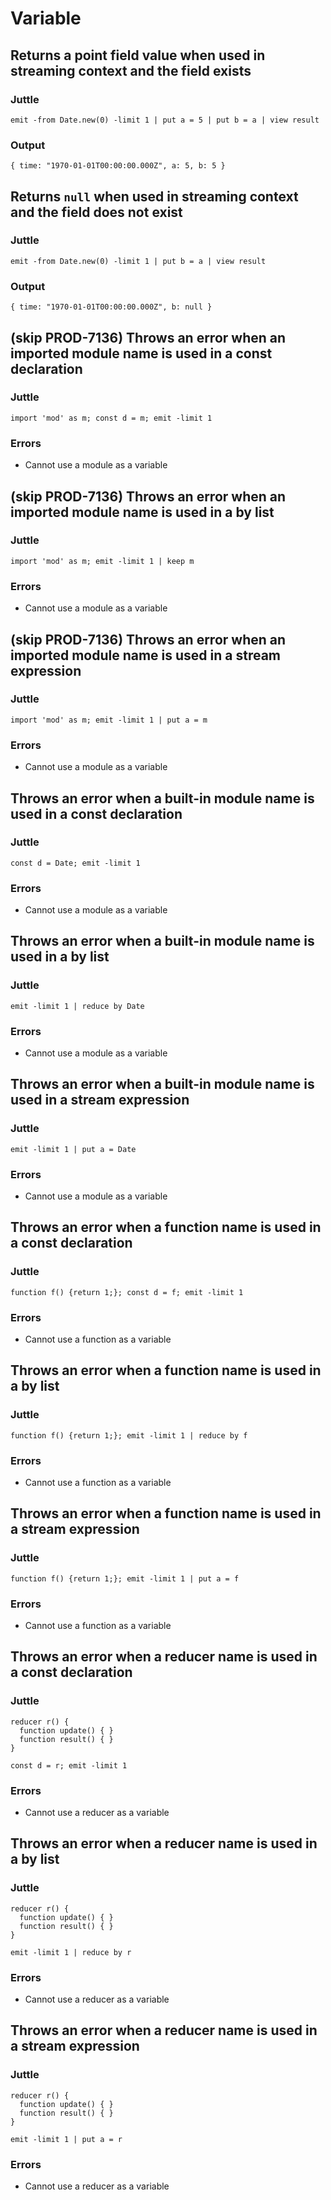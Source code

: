 Variable
========

Returns a point field value when used in streaming context and the field exists
-------------------------------------------------------------------------------

### Juttle

    emit -from Date.new(0) -limit 1 | put a = 5 | put b = a | view result

### Output

    { time: "1970-01-01T00:00:00.000Z", a: 5, b: 5 }

Returns `null` when used in streaming context and the field does not exist
--------------------------------------------------------------------------

### Juttle

    emit -from Date.new(0) -limit 1 | put b = a | view result

### Output

    { time: "1970-01-01T00:00:00.000Z", b: null }

(skip PROD-7136) Throws an error when an imported module name is used in a const declaration
---------------------------------------------------------------------------------

### Juttle

    import 'mod' as m; const d = m; emit -limit 1

### Errors

   * Cannot use a module as a variable

(skip PROD-7136) Throws an error when an imported module name is used in a by list
------------------------------------------------------------------------

### Juttle

    import 'mod' as m; emit -limit 1 | keep m

### Errors

   * Cannot use a module as a variable

(skip PROD-7136) Throws an error when an imported module name is used in a stream expression
------------------------------------------------------------------------

### Juttle

    import 'mod' as m; emit -limit 1 | put a = m

### Errors

   * Cannot use a module as a variable

Throws an error when a built-in module name is used in a const declaration
--------------------------------------------------------------------------

### Juttle

    const d = Date; emit -limit 1

### Errors

   * Cannot use a module as a variable

Throws an error when a built-in module name is used in a by list
----------------------------------------------------------------

### Juttle

    emit -limit 1 | reduce by Date

### Errors

   * Cannot use a module as a variable

Throws an error when a built-in module name is used in a stream expression
--------------------------------------------------------------------------

### Juttle

    emit -limit 1 | put a = Date

### Errors

   * Cannot use a module as a variable

Throws an error when a function name is used in a const declaration
-------------------------------------------------------------------

### Juttle

    function f() {return 1;}; const d = f; emit -limit 1

### Errors

   * Cannot use a function as a variable


Throws an error when a function name is used in a by list
---------------------------------------------------------

### Juttle

    function f() {return 1;}; emit -limit 1 | reduce by f

### Errors

   * Cannot use a function as a variable


Throws an error when a function name is used in a stream expression
-------------------------------------------------------------------

### Juttle

    function f() {return 1;}; emit -limit 1 | put a = f

### Errors

   * Cannot use a function as a variable


Throws an error when a reducer name is used in a const declaration
------------------------------------------------------------------

### Juttle

    reducer r() {
      function update() { }
      function result() { }
    }

    const d = r; emit -limit 1

### Errors

   * Cannot use a reducer as a variable


Throws an error when a reducer name is used in a by list
--------------------------------------------------------

### Juttle

    reducer r() {
      function update() { }
      function result() { }
    }

    emit -limit 1 | reduce by r

### Errors

   * Cannot use a reducer as a variable


Throws an error when a reducer name is used in a stream expression
------------------------------------------------------------------

### Juttle

    reducer r() {
      function update() { }
      function result() { }
    }

    emit -limit 1 | put a = r

### Errors

   * Cannot use a reducer as a variable
